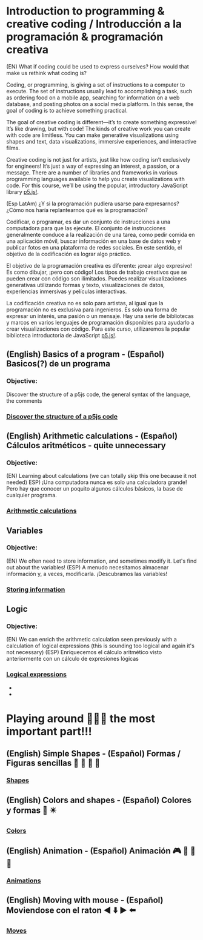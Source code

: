 # Introduction to programming & creative coding / Introducción a la programación & programación creativa

(EN) What if coding could be used to express ourselves? How would that make us rethink what coding is?

Coding, or programming, is giving a set of instructions to a computer to execute. The set of instructions usually lead to accomplishing a task, such as ordering food on a mobile app, searching for information on a web database, and posting photos on a social media platform. In this sense, the goal of coding is to achieve something practical.

The goal of creative coding is different—it’s to create something expressive! It’s like drawing, but with code! The kinds of creative work you can create with code are limitless. You can make generative visualizations using shapes and text, data visualizations, immersive experiences, and interactive films.

Creative coding is not just for artists, just like how coding isn’t exclusively for engineers! It’s just a way of expressing an interest, a passion, or a message. There are a number of libraries and frameworks in various programming languages available to help you create visualizations with code. For this course, we’ll be using the popular, introductory JavaScript library [p5.js!](https://p5js.org/).


(Esp LatAm)
¿Y si la programación pudiera usarse para expresarnos? ¿Cómo nos haría replantearnos qué es la programación?

Codificar, o programar, es dar un conjunto de instrucciones a una computadora para que las ejecute. El conjunto de instrucciones generalmente conduce a la realización de una tarea, como pedir comida en una aplicación móvil, buscar información en una base de datos web y publicar fotos en una plataforma de redes sociales. En este sentido, el objetivo de la codificación es lograr algo práctico.

El objetivo de la programación creativa es diferente: ¡crear algo expresivo! Es como dibujar, ¡pero con código! Los tipos de trabajo creativos que se pueden crear con código son ilimitados. Puedes realizar visualizaciones generativas utilizando formas y texto, visualizaciones de datos, experiencias inmersivas y películas interactivas.

La codificación creativa no es solo para artistas, al igual que la programación no es exclusiva para ingenieros. Es solo una forma de expresar un interés, una pasión o un mensaje. Hay una serie de bibliotecas y marcos en varios lenguajes de programación disponibles para ayudarlo a crear visualizaciones con código. Para este curso, utilizaremos la popular biblioteca introductoria de JavaScript [p5.js!](https://p5js.org/).



## (English) Basics of a program - (Español) Basicos(?) de un programa 

### Objective: 
Discover the structure of a p5js code, the general syntax of the language, the comments

### [Discover the structure of a p5js code](https://editor.p5js.org/yadlra/sketches/JA5Eycait)



## (English) Arithmetic calculations - (Español) Cálculos aritméticos - quite unnecessary

### Objective: 
(EN) Learning about calculations (we can totally skip this one because it not needed) 
ESP) ¡Una computadora nunca es solo una calculadora grande! Pero hay que conocer un poquito algunos cálculos básicos, la base de cualquier programa.

### [Arithmetic calculations](https://editor.p5js.org/yadlra/sketches/etPTDNDww)

## Variables

### Objective: 
(EN) We often need to store information, and sometimes modify it. Let's find out about the variables! 
(ESP) A menudo necesitamos almacenar información y, a veces, modificarla. ¡Descubramos las variables!

### [Storing information](https://editor.p5js.org/yadlra/sketches/jAXljfqRW)

## Logic

### Objective:
(EN) We can enrich the arithmetic calculation seen previously with a calculation of logical expressions (this is sounding too logical and again it's not necessary)
(ESP) Enriquecemos el cálculo aritmético visto anteriormente con un cálculo de expresiones lógicas

### [Logical expressions](https://editor.p5js.org/yadlra/sketches/jwXGP2uVi)

*
*

# Playing around 👾👾👾 the most important part!!!

## (English) Simple Shapes - (Español) Formas / Figuras sencillas 🔵 🔶 🔺 🔳

### [Shapes](https://editor.p5js.org/yadlra/sketches/TxZE9D6Kx)
 

## (English) Colors and shapes - (Español) Colores y formas 🌈 ✴️

### [Colors](https://editor.p5js.org/yadlra/sketches/bTgVBgh4O)  


## (English) Animation - (Español) Animación 🎮 🎴 🎲 🎯

### [Animations](https://editor.p5js.org/yadlra/sketches/eivRCOIIF)   


## (English) Moving with mouse - (Español) Moviendose con el raton ◀️ ⬇️ ▶️ ⬅️ 

### [Moves](https://editor.p5js.org/yadlra/sketches/cGaenLC8)     





